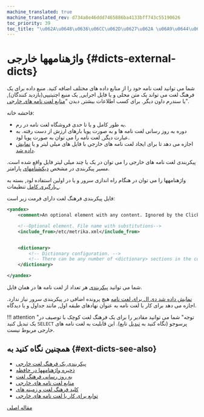 ```yaml
---
machine_translated: true
machine_translated_rev: d734a8e46ddd7465886ba4133bff743c55190626
toc_priority: 39
toc_title: "\u062A\u0648\u0636\u06CC\u062D\u0627\u062A \u06A9\u0644\u06CC"
---
```


# واژهنامهها خارجی {#dicts-external-dicts}

شما می توانید لغت نامه خود را از منابع داده های مختلف اضافه کنید. منبع داده برای یک فرهنگ لغت می تواند یک متن محلی و یا فایل اجرایی, یک منبع اچتیتیپی(بازدید کنندگان), یا سندرم داون دیگر. برای کسب اطلاعات بیشتر, دیدن “[منابع لغت نامه های خارجی](external_dicts_dict_sources.md)”.

فاحشه خانه:

-   به طور کامل و یا تا حدی فروشگاه لغت نامه در رم.
-   دوره به روز رسانی لغت نامه ها و به صورت پویا بارهای ارزش از دست رفته. به عبارت دیگر, لغت نامه را می توان به صورت پویا لود.
-   اجازه می دهد تا برای ایجاد لغت نامه های خارجی با فایل های میلی لیتر و یا [نمایش داده شد](../../statements/create.md#create-dictionary-query).

پیکربندی لغت نامه های خارجی را می توان در یک یا چند میلی لیتر فایل واقع شده است. مسیر پیکربندی در مشخص [دیکشنامهای](../../../operations/server_configuration_parameters/settings.md#server_configuration_parameters-dictionaries_config) پارامتر.

واژهنامهها را می توان در هنگام راه اندازی سرور و یا در اولین استفاده لود, بسته به [\_بارگیری کامل](../../../operations/server_configuration_parameters/settings.md#server_configuration_parameters-dictionaries_lazy_load) تنظیمات.

فایل پیکربندی فرهنگ لغت دارای فرمت زیر است:

``` xml
<yandex>
    <comment>An optional element with any content. Ignored by the ClickHouse server.</comment>

    <!--Optional element. File name with substitutions-->
    <include_from>/etc/metrika.xml</include_from>


    <dictionary>
        <!-- Dictionary configuration. -->
        <!-- There can be any number of <dictionary> sections in the configuration file. -->
    </dictionary>

</yandex>
```

شما می توانید [پیکربندی](external_dicts_dict.md) هر تعداد از لغت نامه ها در همان فایل.

[نمایش داده شد دی ال برای لغت نامه](../../statements/create.md#create-dictionary-query) هیچ پرونده اضافی در پیکربندی سرور نیاز ندارد. اجازه می دهد برای کار با لغت نامه به عنوان نهادهای طبقه اول, مانند جداول و یا دیدگاه.

!!! attention "توجه"
    شما می توانید مقادیر را برای یک فرهنگ لغت کوچک با توصیف در یک تبدیل کنید `SELECT` پرسوجو (نگاه کنید به [تبدیل](../../../sql_reference/functions/other_functions.md) تابع). این قابلیت به لغت نامه های خارجی مربوط نیست.

## همچنین نگاه کنید به {#ext-dicts-see-also}

-   [پیکربندی یک فرهنگ لغت خارجی](external_dicts_dict.md)
-   [ذخیره واژهنامهها در حافظه](external_dicts_dict_layout.md)
-   [به روز رسانی فرهنگ لغت](external_dicts_dict_lifetime.md)
-   [منابع لغت نامه های خارجی](external_dicts_dict_sources.md)
-   [کلید فرهنگ لغت و زمینه های](external_dicts_dict_structure.md)
-   [توابع برای کار با لغت نامه های خارجی](../../../sql_reference/functions/ext_dict_functions.md)

[مقاله اصلی](https://clickhouse.tech/docs/en/query_language/dicts/external_dicts/) <!--hide-->
